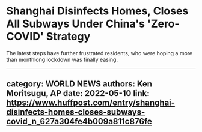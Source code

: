 # Shanghai Disinfects Homes, Closes All Subways Under China's 'Zero-COVID' Strategy

The latest steps have further frustrated residents, who were hoping a more than monthlong lockdown was finally easing.

---
category: WORLD NEWS
authors: Ken Moritsugu, AP
date: 2022-05-10
link: https://www.huffpost.com/entry/shanghai-disinfects-homes-closes-subways-covid_n_627a304fe4b009a811c876fe
---
